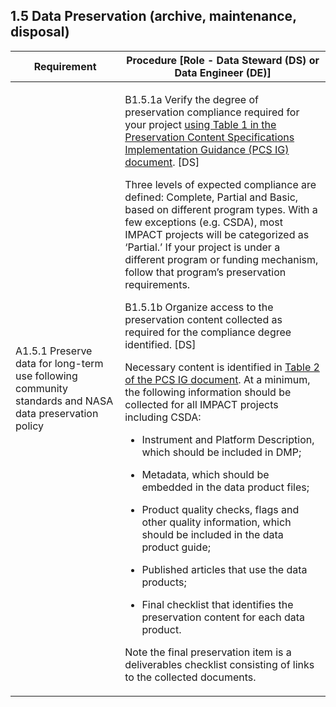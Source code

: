 ## **1.5 Data Preservation (archive, maintenance, disposal)**

<table>
    <thead>
        <tr class="header">
            <th><strong>Requirement</strong></th>
            <th><strong>Procedure</strong> [Role - Data Steward (DS) or Data Engineer (DE)]</th>
        </tr>
    </thead>
    <tbody>
        <tr class="odd">
            <td>A1.5.1 Preserve data for long-term use following community standards and NASA data preservation policy </td>
            <td>
                <p>B1.5.1a Verify the degree of preservation compliance required for your project <a href="https://www.earthdata.nasa.gov/s3fs-public/2022-07/ESDS-RFC-042VERSION1.pdf?VersionId=Kgk4CUY.EB3hJTYnSuP3qQ8ns8phTxh_"><span class="underline">using Table 1 in the Preservation Content Specifications Implementation Guidance (PCS IG) document</span></a>. [DS]</p>
                <p>Three levels of expected compliance are defined: Complete, Partial and Basic, based on different program types. With a few exceptions (e.g. CSDA), most IMPACT projects will be categorized as ‘Partial.’ If your project is under a different program or funding mechanism, follow that program’s preservation requirements.</p>
                <p>B1.5.1b Organize access to the preservation content collected as required for the compliance degree identified. [DS]</p>
                <p>Necessary content is identified in <a href="https://www.earthdata.nasa.gov/s3fs-public/2022-07/ESDS-RFC-042VERSION1.pdf?VersionId=Kgk4CUY.EB3hJTYnSuP3qQ8ns8phTxh_"><span class="underline">Table 2 of the PCS IG document</span></a>. At a minimum, the following information should be collected for all IMPACT projects including CSDA:</p>
                <ul>
                    <li>
                        <p>Instrument and Platform Description, which should be included in DMP;</p>
                    </li>
                    <li>
                        <p>Metadata, which should be embedded in the data product files;</p>
                    </li>
                    <li>
                        <p>Product quality checks, flags and other quality information, which should be included in the data product guide;</p>
                    </li>
                    <li>
                        <p>Published articles that use the data products;</p>
                    </li>
                    <li>
                        <p>Final checklist that identifies the preservation content for each data product.</p>
                    </li>
                </ul>
                <p>Note the final preservation item is a deliverables checklist consisting of links to the collected documents.</p>
            </td>
        </tr>
    </tbody>
</table>
